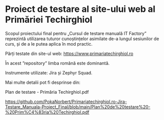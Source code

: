 <h1>Proiect de testare al site-ului web al Primăriei Techirghiol</h1>

Scopul proiectului final pentru „Cursul de testare manuală IT Factory” reprezintă utilizarea tuturor cunoștințelor asimilate de-a lungul sesiunilor de curs, și de a le putea aplica în mod practic.

Părți testate din site-ul web: https://www.primariatechirghiol.ro

În acest ”repository” limba română este dominantă.

Instrumente utilizate: Jira și Zephyr Squad.

Mai multe detalii pot fi desprinse din:

Plan de testare - Primăria Techirghiol.pdf

https://github.com/PokaNorbert/Primariatechirghiol.ro-Jira-Testare_Manuala-Proiect_Final/blob/main/Plan%20de%20testare%20-%20Prim%C4%83ria%20Techirghiol.pdf
